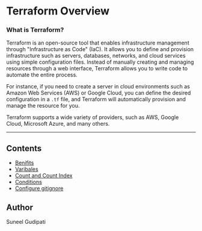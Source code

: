 # Terraform Overview

### What is Terraform?

Terraform is an open-source tool that enables infrastructure management through "Infrastructure as Code" (IaC). It allows you to define and provision infrastructure such as servers, databases, networks, and cloud services using simple configuration files. Instead of manually creating and managing resources through a web interface, Terraform allows you to write code to automate the entire process.

For instance, if you need to create a server in cloud environments such as Amazon Web Services (AWS) or Google Cloud, you can define the desired configuration in a `.tf` file, and Terraform will automatically provision and manage the resource for you. 

Terraform supports a wide variety of providers, such as AWS, Google Cloud, Microsoft Azure, and many others.

---

## Contents
- [Benifits](tf_benefits.md)
- [Varibales](tf_variable.md)
- [Count and Count Index](tf_count_index.md)
- [Conditions](tf_conditions.md)
- [Configure gitignore](TF_GitIgnore.md)


## Author
Suneel Gudipati
